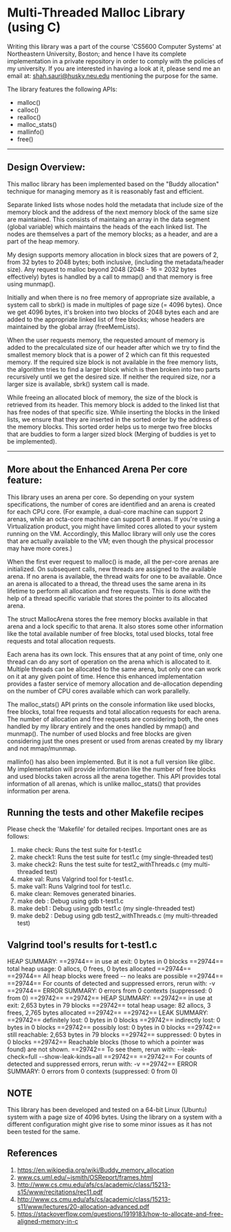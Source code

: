 
# Multi-Threaded Malloc Library (using C)

Writing this library was a part of the course 'CS5600 Computer Systems' at Northeastern 
University, Boston; and hence I have its complete implementation in a private repository
in order to comply with the policies of my university. If you are interested in having a 
look at it, please send me an email at: shah.sauri@husky.neu.edu mentioning the purpose 
for the same.

The library features the following APIs:
* malloc()
* calloc()
* realloc()
* malloc_stats()
* mallinfo()
* free()

-----------------------------------------------------------------------------------------

## Design Overview:
	
This malloc library has been implemented based on the "Buddy allocation" technique for 
managing memory as it is reasonably fast and efficient. 

Separate linked lists whose nodes hold the metadata that include size of the memory block and the address of the next memory block of the same size are maintained. This consists of maintaing an array in the data segment (global variable)
which maintains the heads of the each linked list. The nodes are themselves a part of the
memory blocks; as a header, and are a part of the heap memory.

My design supports memory allocation in block sizes that are powers of 2, from 32 bytes
to 2048 bytes; both inclusive, (including the metadata/header size). Any request to
malloc beyond 2048 (2048 - 16 = 2032 bytes effectively) bytes is handled by a call to
mmap() and that memory is free using munmap().

Initially and when there is no free memory of appropriate size available, a system call to sbrk() is made in multiples of page size (= 4096 bytes). Once we get 4096 bytes, it's broken into two blocks of 2048 bytes each and are added to the appropriate linked list of free blocks; whose headers are maintained by the global array (freeMemLists).

When the user requests memory, the requested amount of memory is added to the precalculated size of our header after which we try to find the smallest memory block that is a power of 2 which can fit this requested memory. If the required size block is not available in the free memory lists, the algorithm tries to find a larger block which is then broken into two parts recursively until we get the desired size. If neither the required size, nor a larger size is available, sbrk() system call is made. 

While freeing an allocated block of memory, the size of the block is retrieved from its header. This memory block is added to the linked list that has free nodes of that specific size. While inserting the blocks in the linked lists, we ensure that they are inserted in the sorted order by the address of the memory blocks. This sorted order helps us to merge two free blocks that are buddies to form a larger sized block (Merging of buddies is yet to be implemented).


-----------------------------------------------------------------------------------------

## More about the Enhanced Arena Per core feature:

This library uses an arena per core. So depending on your system specifications, the number of cores are identified and an arena is created for each CPU core. (For example, a dual-core machine can support 2 arenas, while an octa-core machine can support 8 arenas. If you're using a Virtualization product, you might have limited cores alloted to your system running on the VM. Accordingly, this Malloc library will only use the cores that are actually available to the VM; even though the physical processor may have more cores.)

When the first ever request to malloc() is made, all the per-core arenas are initialized. On subsequent calls, new threads are assigned to the available arena. If no arena is available, the thread waits for one to be available. Once an arena is allocated to a thread, the thread uses the same arena in its lifetime to perform all allocation and free requests. This is done with the help of a thread specific variable that stores the pointer to its allocated arena.

The struct MallocArena stores the free memory blocks available in that arena and a lock specific to that arena. It also stores some other information like the total available number of free blocks, total used blocks, total free requests and total allocation requests.

Each arena has its own lock. This ensures that at any point of time, only one thread can do any sort of operation on the arena which is allocated to it. Multiple threads can be allocated to the same arena, but only one can work on it at any given point of time. Hence this enhanced implementation provides a faster service of memory allocation and de-allocation depending on the number of CPU cores available which can work parallelly.

The malloc_stats() API prints on the console information like used blocks, free blocks, total free requests and total allocation requests for each arena. The number of allocation and free requests are considering both, the ones handled by my library entirely and the ones handled by mmap() and munmap(). The number of used blocks and free blocks are given considering just the ones present or used from arenas created by my library and not mmap/munmap.

mallinfo() has also been implemented. But it is not a full version like glibc. My implementation will provide information like the number of free blocks and used blocks taken across all the arena together. This API provides total information of all arenas, which is unlike malloc_stats() that provides information per arena.


## Running the tests and other Makefile recipes

Please check the 'Makefile' for detailed recipes. Important ones are as follows:

1) make check: Runs the test suite for t-test1.c
2) make check1: Runs the test suite for test1.c (my single-threaded test)
3) make check2: Runs the test suite for test2_withThreads.c (my multi-threaded test)
4) make val: Runs Valgrind tool for t-test1.c.
5) make val1: Runs Valgrind tool for test1.c.
6) make clean: Removes generated binaries.
7) make deb : Debug using gdb t-test1.c
8) make deb1 : Debug using gdb test1.c (my single-threaded test)
9) make deb2 : Debug using gdb test2_withThreads.c (my multi-threaded test)




## Valgrind tool's results for t-test1.c

HEAP SUMMARY:
==29744==     in use at exit: 0 bytes in 0 blocks
==29744==   total heap usage: 0 allocs, 0 frees, 0 bytes allocated
==29744== 
==29744== All heap blocks were freed -- no leaks are possible
==29744== 
==29744== For counts of detected and suppressed errors, rerun with: -v
==29744== ERROR SUMMARY: 0 errors from 0 contexts (suppressed: 0 from 0)
==29742== 
==29742== HEAP SUMMARY:
==29742==     in use at exit: 2,653 bytes in 79 blocks
==29742==   total heap usage: 82 allocs, 3 frees, 2,765 bytes allocated
==29742== 
==29742== LEAK SUMMARY:
==29742==    definitely lost: 0 bytes in 0 blocks
==29742==    indirectly lost: 0 bytes in 0 blocks
==29742==      possibly lost: 0 bytes in 0 blocks
==29742==    still reachable: 2,653 bytes in 79 blocks
==29742==         suppressed: 0 bytes in 0 blocks
==29742== Reachable blocks (those to which a pointer was found) are not shown.
==29742== To see them, rerun with: --leak-check=full --show-leak-kinds=all
==29742== 
==29742== For counts of detected and suppressed errors, rerun with: -v
==29742== ERROR SUMMARY: 0 errors from 0 contexts (suppressed: 0 from 0)


## NOTE  

This library has been developed and tested on a 64-bit Linux (Ubuntu) system with a page size of 
4096 bytes. Using the library on a system with a different configuration might give rise to some 
minor issues as it has not been tested for the same.


## References

1) https://en.wikipedia.org/wiki/Buddy_memory_allocation
2) www.cs.uml.edu/~jsmith/OSReport/frames.html
3) http://www.cs.cmu.edu/afs/cs/academic/class/15213-s15/www/recitations/rec11.pdf
4) http://www.cs.cmu.edu/afs/cs/academic/class/15213-s11/www/lectures/20-allocation-advanced.pdf
5) https://stackoverflow.com/questions/1919183/how-to-allocate-and-free-aligned-memory-in-c

